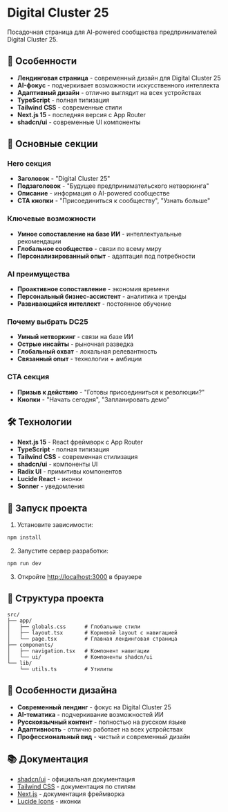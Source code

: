 # Digital Cluster 25

Посадочная страница для AI-powered сообщества предпринимателей Digital Cluster 25.

## 🚀 Особенности

- **Лендинговая страница** - современный дизайн для Digital Cluster 25
- **AI-фокус** - подчеркивает возможности искусственного интеллекта
- **Адаптивный дизайн** - отлично выглядит на всех устройствах
- **TypeScript** - полная типизация
- **Tailwind CSS** - современные стили
- **Next.js 15** - последняя версия с App Router
- **shadcn/ui** - современные UI компоненты

## 🎯 Основные секции

### Hero секция
- **Заголовок** - "Digital Cluster 25"
- **Подзаголовок** - "Будущее предпринимательского нетворкинга"
- **Описание** - информация о AI-powered сообществе
- **CTA кнопки** - "Присоединиться к сообществу", "Узнать больше"

### Ключевые возможности
- **Умное сопоставление на базе ИИ** - интеллектуальные рекомендации
- **Глобальное сообщество** - связи по всему миру
- **Персонализированный опыт** - адаптация под потребности

### AI преимущества
- **Проактивное сопоставление** - экономия времени
- **Персональный бизнес-ассистент** - аналитика и тренды
- **Развивающийся интеллект** - постоянное обучение

### Почему выбрать DC25
- **Умный нетворкинг** - связи на базе ИИ
- **Острые инсайты** - рыночная разведка
- **Глобальный охват** - локальная релевантность
- **Связанный опыт** - технологии + амбиции

### CTA секция
- **Призыв к действию** - "Готовы присоединиться к революции?"
- **Кнопки** - "Начать сегодня", "Запланировать демо"

## 🛠 Технологии

- **Next.js 15** - React фреймворк с App Router
- **TypeScript** - полная типизация
- **Tailwind CSS** - современная стилизация
- **shadcn/ui** - компоненты UI
- **Radix UI** - примитивы компонентов
- **Lucide React** - иконки
- **Sonner** - уведомления

## 🚀 Запуск проекта

1. Установите зависимости:
```bash
npm install
```

2. Запустите сервер разработки:
```bash
npm run dev
```

3. Откройте [http://localhost:3000](http://localhost:3000) в браузере

## 📁 Структура проекта

```
src/
├── app/
│   ├── globals.css      # Глобальные стили
│   ├── layout.tsx       # Корневой layout с навигацией
│   └── page.tsx         # Главная лендинговая страница
├── components/
│   ├── navigation.tsx   # Компонент навигации
│   └── ui/              # Компоненты shadcn/ui
└── lib/
    └── utils.ts         # Утилиты
```

## 🎨 Особенности дизайна

- **Современный лендинг** - фокус на Digital Cluster 25
- **AI-тематика** - подчеркивание возможностей ИИ
- **Русскоязычный контент** - полностью на русском языке
- **Адаптивность** - отлично работает на всех устройствах
- **Профессиональный вид** - чистый и современный дизайн

## 📚 Документация
- [shadcn/ui](https://ui.shadcn.com/) - официальная документация
- [Tailwind CSS](https://tailwindcss.com/) - документация по стилям
- [Next.js](https://nextjs.org/docs) - документация фреймворка
- [Lucide Icons](https://lucide.dev/) - иконки
